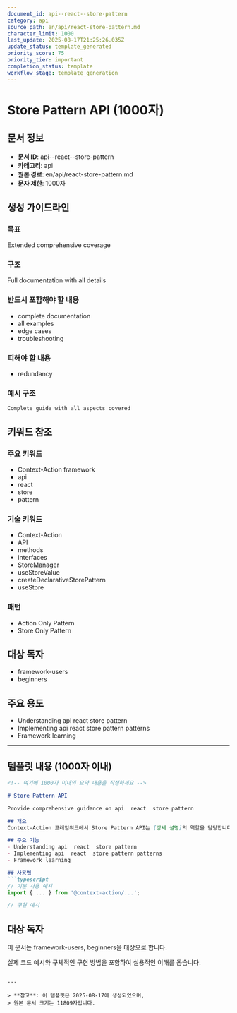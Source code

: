 ```yaml
---
document_id: api--react--store-pattern
category: api
source_path: en/api/react-store-pattern.md
character_limit: 1000
last_update: 2025-08-17T21:25:26.035Z
update_status: template_generated
priority_score: 75
priority_tier: important
completion_status: template
workflow_stage: template_generation
---
```


# Store Pattern API (1000자)

## 문서 정보
- **문서 ID**: api--react--store-pattern
- **카테고리**: api
- **원본 경로**: en/api/react-store-pattern.md
- **문자 제한**: 1000자

## 생성 가이드라인

### 목표
Extended comprehensive coverage

### 구조
Full documentation with all details

### 반드시 포함해야 할 내용
- complete documentation
- all examples
- edge cases
- troubleshooting

### 피해야 할 내용  
- redundancy

### 예시 구조
```
Complete guide with all aspects covered
```

## 키워드 참조

### 주요 키워드
- Context-Action framework
- api
- react
- store
- pattern

### 기술 키워드
- Context-Action
- API
- methods
- interfaces
- StoreManager
- useStoreValue
- createDeclarativeStorePattern
- useStore

### 패턴
- Action Only Pattern
- Store Only Pattern

## 대상 독자
- framework-users
- beginners

## 주요 용도
- Understanding api  react  store pattern
- Implementing api  react  store pattern patterns
- Framework learning

---

## 템플릿 내용 (1000자 이내)

```markdown
<!-- 여기에 1000자 이내의 요약 내용을 작성하세요 -->

# Store Pattern API

Provide comprehensive guidance on api  react  store pattern

## 개요
Context-Action 프레임워크에서 Store Pattern API는 [상세 설명]의 역할을 담당합니다.

## 주요 기능
- Understanding api  react  store pattern
- Implementing api  react  store pattern patterns
- Framework learning

## 사용법
```typescript
// 기본 사용 예시
import { ... } from '@context-action/...';

// 구현 예시
```

## 대상 독자
이 문서는 framework-users, beginners을 대상으로 합니다.

실제 코드 예시와 구체적인 구현 방법을 포함하여 실용적인 이해를 돕습니다.
```

---

> **참고**: 이 템플릿은 2025-08-17에 생성되었으며, 
> 원본 문서 크기는 11809자입니다.
